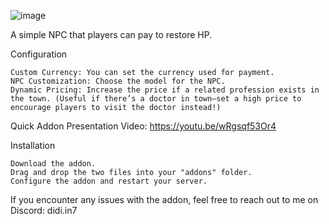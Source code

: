 ![image](https://github.com/user-attachments/assets/3735063a-573d-460b-8101-48eb5bb874e1)


A simple NPC that players can pay to restore HP.

Configuration

    Custom Currency: You can set the currency used for payment.
    NPC Customization: Choose the model for the NPC.
    Dynamic Pricing: Increase the price if a related profession exists in the town. (Useful if there’s a doctor in town—set a high price to encourage players to visit the doctor instead!)

Quick Addon Presentation Video: https://youtu.be/wRgsqf53Or4

Installation

    Download the addon.
    Drag and drop the two files into your "addons" folder.
    Configure the addon and restart your server.

If you encounter any issues with the addon, feel free to reach out to me on Discord: didi.in7
